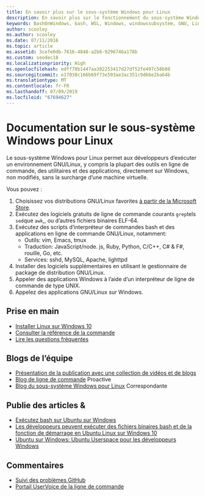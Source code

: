 ```yaml
---
title: En savoir plus sur le sous-système Windows pour Linux
description: En savoir plus sur le fonctionnement du sous-système Windows pour Linux.
keywords: BashOnWindows, bash, WSL, Windows, windowssubsystem, GNU, Linux
author: scooley
ms.author: scooley
ms.date: 07/11/2016
ms.topic: article
ms.assetid: 3cefe0db-7616-4848-a2b6-9296746a178b
ms.custom: seodec18
ms.localizationpriority: High
ms.openlocfilehash: edff78b1447aa382253417d27df52fe497c58b08
ms.sourcegitcommit: e17038c166b69f73e593ae3ac351c9d66e2ba64b
ms.translationtype: MT
ms.contentlocale: fr-FR
ms.lasthandoff: 07/09/2019
ms.locfileid: "67694627"
---
```

# <a name="windows-subsystem-for-linux-documentation"></a>Documentation sur le sous-système Windows pour Linux

Le sous-système Windows pour Linux permet aux développeurs d’exécuter un environnement GNU/Linux, y compris la plupart des outils en ligne de commande, des utilitaires et des applications, directement sur Windows, non modifiés, sans la surcharge d’une machine virtuelle.  

Vous pouvez :

1. Choisissez vos distributions GNU/Linux favorites [à partir de la Microsoft Store](https://aka.ms/wslstore).
1. Exécutez des logiciels gratuits de ligne de commande courants `grep`tels `sed`que `awk`,, ou d’autres fichiers binaires ELF-64. 
1. Exécutez des scripts d’interpréteur de commandes bash et des applications en ligne de commande GNU/Linux, notamment:  
    * Outils: vim, Emacs, tmux
    * Traduction: JavaScript/node. js, Ruby, Python, C/C++, C# & F#, rouille, Go, etc.
    * Services: sshd, MySQL, Apache, lighttpd
1. Installer des logiciels supplémentaires en utilisant le gestionnaire de package de distribution GNU/Linux.
1. Appeler des applications Windows à l’aide d’un interpréteur de ligne de commande de type UNIX.
1. Appelez des applications GNU/Linux sur Windows.

## <a name="getting-started"></a>Prise en main

* [Installer Linux sur Windows 10](install-win10.md)
* [Consulter la référence de la commande](reference.md)
* [Lire les questions fréquentes](faq.md)

## <a name="team-blogs"></a>Blogs de l’équipe
*  [Présentation de la publication avec une collection de vidéos et de blogs](https://blogs.msdn.microsoft.com/commandline/learn-about-windows-console-and-windows-subsystem-for-linux-wsl/)
* [Blog de ligne de commande](https://blogs.msdn.microsoft.com/commandline/) Proactive
* [Blog du sous-système Windows pour Linux](https://blogs.msdn.microsoft.com/wsl/) Correspondante

## <a name="posts--articles"></a>Publie des articles &
* [Exécutez bash sur Ubuntu sur Windows](https://blogs.windows.com/buildingapps/2016/03/30/run-bash-on-ubuntu-on-windows/)
* [Les développeurs peuvent exécuter des fichiers binaires bash et de la fonction de démarrage en Ubuntu Linux sur Windows 10](https://www.hanselman.com/blog/DevelopersCanRunBashShellAndUsermodeUbuntuLinuxBinariesOnWindows10.aspx)
* [Ubuntu sur Windows: Ubuntu Userspace pour les développeurs Windows](https://insights.ubuntu.com/2016/03/30/ubuntu-on-windows-the-ubuntu-userspace-for-windows-developers/) 

## <a name="provide-feedback"></a>Commentaires
* [Suivi des problèmes GitHub](https://github.com/Microsoft/BashOnWindows/issues)
* [Portail UserVoice de la ligne de commande](https://wpdev.uservoice.com/forums/266908-command-prompt-console-bash-on-ubuntu-on-windo/category/161892-bash)
